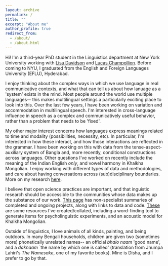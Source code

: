 ```yaml
---
layout: archive
permalink: /
title: ""
excerpt: "About me"
author_profile: true
redirect_from: 
  - /about/
  - /about.html
---
```


Hi! I'm a third-year PhD student in the Linguistics department at New York University working with <a href="https://wp.nyu.edu/lisa_davidson/" target="_blank">Lisa Davidson</a> and <a href= "https://champollion.com/" target="_blank">Lucas Champollion</a>. Before coming to NYU, I graduated from the English and Foreign Languages University (EFLU), Hyderabad. 

I enjoy thinking about the complex ways in which we use language in real communicative contexts, and what that can tell us about how lanuage as a 'system' exists in the mind. Most people around the world use multiple languages-- this makes multilingual settings a particularly exciting place to look into this. Over the last few years, I have been working on variation and accommodation in multilingual speech. I'm interested in cross-language influence in speech as a complex and communicatively useful behavior, rather than a problem that needs to be 'fixed'. 

My other major interest concerns how languages express meanings related to time and modality (possibilities, necessity, etc). In particular, I'm interested in how these interact, and how those interactions are reflected in the grammar. I have been working on this with data from the tense-aspect-auxiliary system of Bangla and, more recently, conditional constructions across languages.
Other questions I've worked on recently include the meaning of the Indian English _only_, and vowel harmony in Khalkha Mongolian. I enjoy working with different types of data and methodologies, and care about having conversations across (sub)disciplinary boundaries. More on my research [here](research.html).

I believe that open science practices are important, and that inguistic research should be accessible to the communities whose data makes up the substance of our work. [This page](research.html) has non-specialist summaries of completed and ongoing projects, along with links to data and code. [These](resources.html) are some resources I've created/collated, including a word-finding tool to generate items for psycholinguistic experiments, and an acoustic model for Khalkha Mongolian. 

Outside of linguistics, I love animals of all kinds, painting, and being outdoors. In many Bengali households, children are given two (sometimes more) phonetically unrelated names-- an official _bhalo naam_ 'good name', and a _daknaam_ `the name by which one is called' (translation from Jhumpa Lahiri's _The Namesake_, one of my favorite books). Mine is Disha, and I prefer to go by that. 
